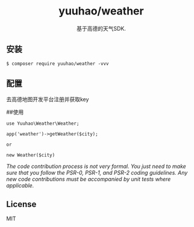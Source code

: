 <h1 align="center"> yuuhao/weather </h1>

<p align="center"> 基于高德的天气SDK.</p>


## 安装

```shell
$ composer require yuuhao/weather -vvv
```

## 配置

去高德地图开发平台注册并获取key

##使用

```code
use Yuuhao\Weather\Weather;

app('weather')->getWeather($city);

or

new Weather($city)
```

_The code contribution process is not very formal. You just need to make sure that you follow the PSR-0, PSR-1, and PSR-2 coding guidelines. Any new code contributions must be accompanied by unit tests where applicable._

## License

MIT